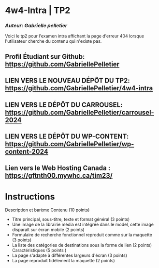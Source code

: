# 4w4-Intra | TP2

### _Auteur: Gabrielle pelletier_

Voici le tp2 pour l'examen intra affichant la page d'erreur 404 lorsque
l'utilisateur cherche du contenu qui n'existe pas.

## Profil Étudiant sur Github: https://github.com/GabriellePelletier

## LIEN VERS LE NOUVEAU DÉPÔT DU TP2: https://github.com/GabriellePelletier/4w4-intra

## LIEN VERS LE DÉPÔT DU CARROUSEL: https://github.com/GabriellePelletier/carrousel-2024

## LIEN VERS LE DÉPÔT DU WP-CONTENT: https://github.com/GabriellePelletier/wp-content-2024

## Lien vers le Web Hosting Canada : https://gftnth00.mywhc.ca/tim23/

# Instructions

Description et barème
Contenu (10 points)

- Titre principal, sous-titre, texte et format général (3 points)
- Une image de la librairie média est intégrée dans le model,
  cette image disparaît sur écran mobile (2 points)
- Formulaire de recherche fonctionnel reproduit comme sur la maquette (3 points)
- La liste des catégories de destinations sous la forme de lien (2 points)
  Caractéristiques (5 points )
- La page s'adapte à différentes largeurs d'écran (3 points)
- La page reproduit fidèlement la maquette (2 points)
